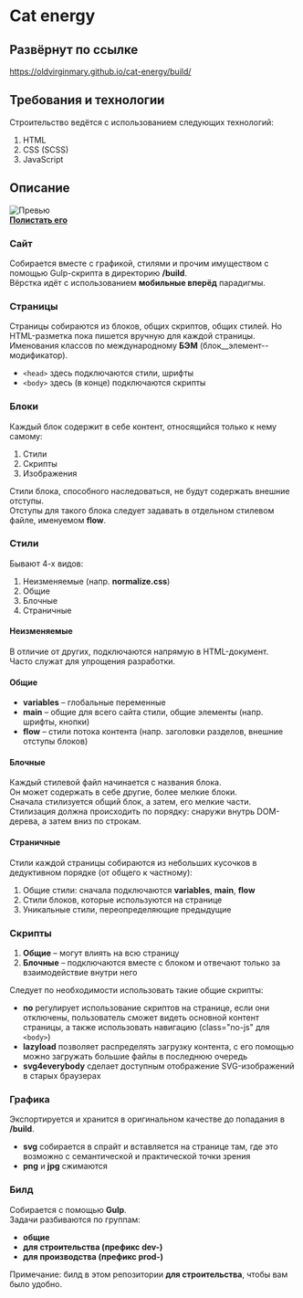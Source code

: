 # Cat energy

## Развёрнут по ссылке
https://oldvirginmary.github.io/cat-energy/build/

## Требования и технологии
Строительство ведётся с использованием следующих технологий:
1. HTML
1. CSS (SCSS)
1. JavaScript

## Описание
![Превью](https://i.ibb.co/D7Xy95W/Annotation-2020-06-07-194251.png)  
[**Полистать его**](https://oldvirginmary.github.io/cat-energy/build/index.html)

### Сайт
Собирается вместе с графикой, стилями и прочим имуществом с помощью Gulp-скрипта в директорию **/build**.  
Вёрстка идёт с использованием **мобильные вперёд** парадигмы.

### Страницы
Страницы собираются из блоков, общих скриптов, общих стилей. Но HTML-разметка пока пишется вручную для каждой страницы.  
Именования классов по международному **БЭМ** (блок__элемент--модификатор). 

* `<head>` здесь подключаются стили, шрифты
* `<body>` здесь (в конце) подключаются скрипты

### Блоки
Каждый блок содержит в себе контент, относящийся только к нему самому:
1. Стили
1. Скрипты
1. Изображения

Стили блока, способного наследоваться, не будут содержать внешние отступы.  
Отступы для такого блока следует задавать в отдельном стилевом файле, именуемом **flow**.

### Стили
Бывают 4-х видов:
1. Неизменяемые (напр. **normalize.css**)
1. Общие
1. Блочные
1. Страничные

#### Неизменяемые
В отличие от других, подключаются напрямую в HTML-документ.  
Часто служат для упрощения разработки.

#### Общие
* **variables** – глобальные переменные
* **main** – общие для всего сайта стили, общие элементы (напр. шрифты, кнопки)
* **flow** – стили потока контента (напр. заголовки разделов, внешние отступы блоков)

#### Блочные
Каждый стилевой файл начинается с названия блока.  
Он может содержать в себе другие, более мелкие блоки.  
Сначала стилизуется общий блок, а затем, его мелкие части.  
Стилизация должна происходить по порядку: снаружи внутрь DOM-дерева, а затем вниз по строкам.

#### Страничные
Стили каждой страницы собираются из небольших кусочков в дедуктивном порядке (от общего к частному):
1. Общие стили: сначала подключаются **variables**, **main**, **flow**
1. Стили блоков, которые используются на странице
1. Уникальные стили, переопределяющие предыдущие

### Скрипты
1. **Общие** – могут влиять на всю страницу
1. **Блочные** – подключаются вместе с блоком и отвечают только за взаимодействие внутри него

Следует по необходимости использовать такие общие скрипты:
* **no** регулирует использование скриптов на странице, если они отключены, пользователь сможет видеть основной контент страницы, а также использовать навигацию (class="no-js" для `<body>`)
* **lazyload** позволяет распределять загрузку контента, с его помощью можно загружать большие файлы в последнюю очередь
* **svg4everybody** сделает доступным отображение SVG-изображений в старых браузерах

### Графика
Экспортируется и хранится в оригинальном качестве до попадания в **/build**.
* **svg** собирается в спрайт и вставляется на странице там, где это возможно с семантической и практической точки зрения
* **png** и **jpg** сжимаются

### Билд
Собирается с помощью **Gulp**.  
Задачи разбиваются по группам:
* **общие**
* **для строительства (префикс dev-)** 
* **для производства (префикс prod-)**

Примечание: билд в этом репозитории **для строительства**, чтобы вам было удобно.
